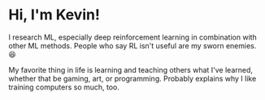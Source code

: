 # Hi, I'm Kevin!

I research ML, especially deep reinforcement learning in combination with other ML methods. People who say RL isn't useful are my sworn enemies. 😆

My favorite thing in life is learning and teaching others what I've learned, whether that be gaming, art, or programming. Probably explains why I like training computers so much, too.
